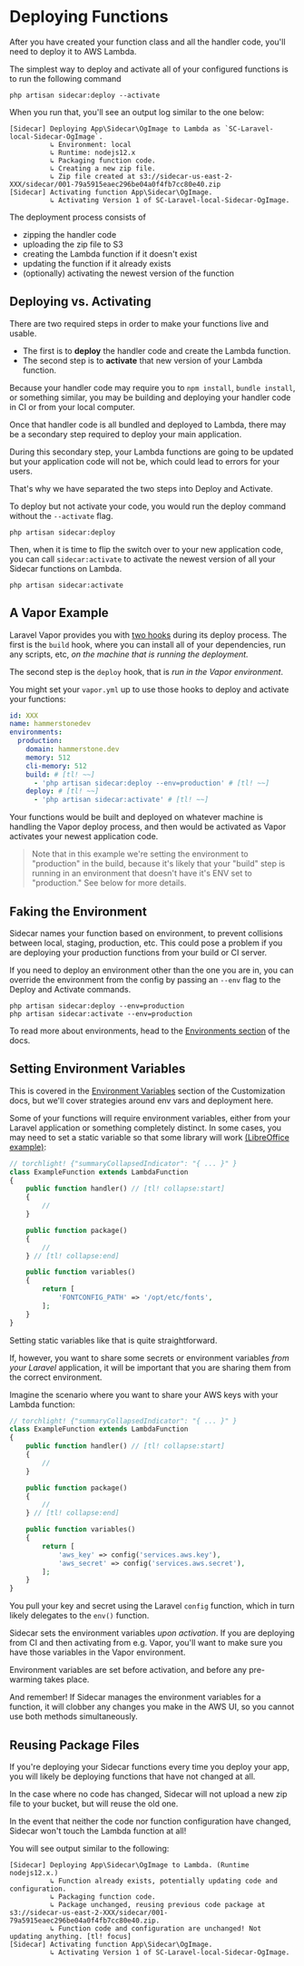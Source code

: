 
# Deploying Functions

After you have created your function class and all the handler code, you'll need to deploy it to AWS Lambda.

The simplest way to deploy and activate all of your configured functions is to run the following command

```shell
php artisan sidecar:deploy --activate
```

When you run that, you'll see an output log similar to the one below:

```text
[Sidecar] Deploying App\Sidecar\OgImage to Lambda as `SC-Laravel-local-Sidecar-OgImage`.
          ↳ Environment: local
          ↳ Runtime: nodejs12.x
          ↳ Packaging function code.
          ↳ Creating a new zip file.
          ↳ Zip file created at s3://sidecar-us-east-2-XXX/sidecar/001-79a5915eaec296be04a0f4fb7cc80e40.zip
[Sidecar] Activating function App\Sidecar\OgImage.
          ↳ Activating Version 1 of SC-Laravel-local-Sidecar-OgImage.
```

The deployment process consists of 
- zipping the handler code
- uploading the zip file to S3
- creating the Lambda function if it doesn't exist
- updating the function if it already exists
- (optionally) activating the newest version of the function

## Deploying vs. Activating

There are two required steps in order to make your functions live and usable.
- The first is to **deploy** the handler code and create the Lambda function.
- The second step is to **activate** that new version of your Lambda function.

Because your handler code may require you to `npm install`, `bundle install`, or something similar, you may be building and deploying your handler code in CI or from your local computer.

Once that handler code is all bundled and deployed to Lambda, there may be a secondary step required to deploy your main application. 

During this secondary step, your Lambda functions are going to be updated but your application code will not be, which could lead to errors for your users.

That's why we have separated the two steps into Deploy and Activate.

To deploy but not activate your code, you would run the deploy command without the `--activate` flag.

```shell
php artisan sidecar:deploy
```

Then, when it is time to flip the switch over to your new application code, you can call `sidecar:activate` to activate the newest version of all your Sidecar functions on Lambda.

```shell
php artisan sidecar:activate
```

## A Vapor Example

Laravel Vapor provides you with [two hooks](https://docs.vapor.build/1.0/projects/deployments.html#build-hooks) during its deploy process. The first is the `build` hook, where you can install all of your dependencies, run any scripts, etc, _on the machine that is running the deployment._

The second step is the `deploy` hook, that is _run in the Vapor environment_.

You might set your `vapor.yml` up to use those hooks to deploy and activate your functions:

```yaml
id: XXX
name: hammerstonedev
environments:
  production:
    domain: hammerstone.dev
    memory: 512
    cli-memory: 512
    build: # [tl! ~~]
      - 'php artisan sidecar:deploy --env=production' # [tl! ~~]
    deploy: # [tl! ~~]
      - 'php artisan sidecar:activate' # [tl! ~~]
```  

Your functions would be built and deployed on whatever machine is handling the Vapor deploy process, and then would be activated as Vapor activates your newest application code.

> Note that in this example we're setting the environment to "production" in the build, because it's likely that your "build" step is running in an environment that doesn't have it's ENV set to "production." See below for more details.

## Faking the Environment
 
Sidecar names your function based on environment, to prevent collisions between local, staging, production, etc. This could pose a problem if you are deploying your production functions from your build or CI server. 

If you need to deploy an environment other than the one you are in, you can override the environment from the config by passing an `--env` flag to the Deploy and Activate commands.

```shell
php artisan sidecar:deploy --env=production
php artisan sidecar:activate --env=production
```

To read more about environments, head to the [Environments section](../environments) of the docs.

## Setting Environment Variables

This is covered in the [Environment Variables](customization#environment-variables) section of the Customization docs, but we'll cover strategies around env vars and deployment here. 

Some of your functions will require environment variables, either from your Laravel application or something completely distinct. In some cases, you may need to set a static variable so that some library will work [(LibreOffice example)](https://github.com/hammerstonedev/sidecar/issues/24):

```php
// torchlight! {"summaryCollapsedIndicator": "{ ... }" }
class ExampleFunction extends LambdaFunction
{
    public function handler() // [tl! collapse:start]
    {
        //
    }

    public function package()
    {
        //
    } // [tl! collapse:end]

    public function variables()
    {
        return [
            'FONTCONFIG_PATH' => '/opt/etc/fonts',
        ];
    }
}
```

Setting static variables like that is quite straightforward.

If, however, you want to share some secrets or environment variables _from your Laravel_ application, it will be important that you are sharing them from the correct environment.

Imagine the scenario where you want to share your AWS keys with your Lambda function:

```php
// torchlight! {"summaryCollapsedIndicator": "{ ... }" }
class ExampleFunction extends LambdaFunction
{
    public function handler() // [tl! collapse:start]
    {
        //
    }

    public function package()
    {
        //
    } // [tl! collapse:end]

    public function variables()
    {
        return [
            'aws_key' => config('services.aws.key'),
            'aws_secret' => config('services.aws.secret'),
        ];
    }
}
```

You pull your key and secret using the Laravel `config` function, which in turn likely delegates to the `env()` function.

Sidecar sets the environment variables _upon activation_. If you are deploying from CI and then activating from e.g. Vapor, you'll want to make sure you have those variables in the Vapor environment.

Environment variables are set before activation, and before any pre-warming takes place.

And remember! If Sidecar manages the environment variables for a function, it will clobber any changes you make in the AWS UI, so you cannot use both methods simultaneously.  

## Reusing Package Files

If you're deploying your Sidecar functions every time you deploy your app, you will likely be deploying functions that have not changed at all.

In the case where no code has changed, Sidecar will not upload a new zip file to your bucket, but will reuse the old one.

In the event that neither the code nor function configuration have changed, Sidecar won't touch the Lambda function at all!

You will see output similar to the following:

```text
[Sidecar] Deploying App\Sidecar\OgImage to Lambda. (Runtime nodejs12.x.)
          ↳ Function already exists, potentially updating code and configuration.
          ↳ Packaging function code.
          ↳ Package unchanged, reusing previous code package at s3://sidecar-us-east-2-XXX/sidecar/001-79a5915eaec296be04a0f4fb7cc80e40.zip.
          ↳ Function code and configuration are unchanged! Not updating anything. [tl! focus]
[Sidecar] Activating function App\Sidecar\OgImage.
          ↳ Activating Version 1 of SC-Laravel-local-Sidecar-OgImage.
``` 




